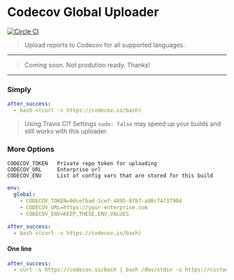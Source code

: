 Codecov Global Uploader
=======================

[![Circle CI](https://circleci.com/gh/codecov/codecov-bash.png?style=badge)](https://circleci.com/gh/codecov/codecov-bash)

> Upload reports to Codecov for all supported languages.


----

> Coming soon. Not prodution ready. Thanks!

----


### Simply

```yaml
after_success:
  - bash <(curl -s https://codecov.io/bash)
```
> Using Travis CI? Settings `sudo: false` may speed up your builds and still works with this uploader.

### More Options

```
CODECOV_TOKEN   Private repo token for uploading
CODECOV_URL     Enterprise url
CODECOV_ENV     List of config vars that are stored for this build
```

```yaml
env:
  global:
    - CODECOV_TOKEN=9dcefbad-1cef-4895-8fb7-a90cf4737904
    - CODECOV_URL=https://your-enterprise.com
    - CODECOV_ENV=KEEP,THESE,ENV,VALUES

after_success:
  - bash <(curl -s https://codecov.io/bash)
```

#### One line

```yaml
after_success:
  - curl -s https://codecov.io/bash | bash /dev/stdin -u https://custom-site.com/ -t 15482e9c-3612-4812-b19b-f5e79139dfe3
```
